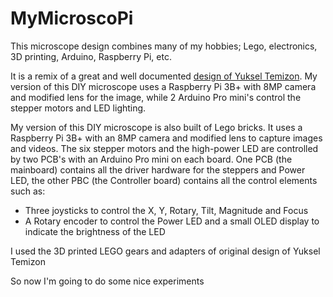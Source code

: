 # MyMicroscoPi
This microscope design combines many of my hobbies; Lego, electronics, 3D printing, Arduino, Raspberry Pi, etc.

It is a remix of a great and well documented [design of Yuksel Temizon](https://www.hackster.io/news/ibm-researcher-makes-a-microscope-using-lego-arduino-and-raspberry-pi-cbc58cb69a20?utm_source=Hackster+Marketing&utm_campaign=7e2e7b20ec-EMAIL_CAMPAIGN_2019_02_14_02_53_COPY_01&utm_medium=email&utm_term=0_86d76c4d75-7e2e7b20ec-144680307&mc_cid=7e2e7b20ec&mc_eid=ea3c09e980).
My version of this DIY microscope uses a Raspberry Pi 3B+ with 8MP camera and modified lens for the image, while 2 Arduino Pro mini's control the stepper motors and LED lighting.

My version of this DIY microscope is also built of Lego bricks. It uses a Raspberry Pi 3B+ with an 8MP camera and modified lens to capture images and videos. The six stepper motors and the high-power LED are controlled by two PCB's with an Arduino Pro mini on each board.
One PCB (the mainboard) contains all the driver hardware for the steppers and Power LED, the other PBC (the Controller board) contains all the control elements such as:
- Three joysticks to control the X, Y, Rotary, Tilt, Magnitude and Focus 
- A Rotary encoder to control the Power LED and a small OLED display to indicate the brightness of the LED

I used the 3D printed LEGO gears and adapters of original design of Yuksel Temizon

So now I'm going to do some nice experiments
